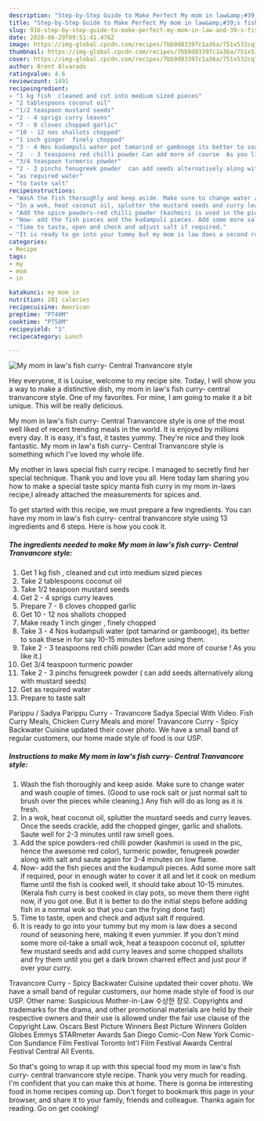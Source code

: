 ```yaml
---
description: "Step-by-Step Guide to Make Perfect My mom in law&amp;#39;s fish curry- Central Tranvancore style"
title: "Step-by-Step Guide to Make Perfect My mom in law&amp;#39;s fish curry- Central Tranvancore style"
slug: 916-step-by-step-guide-to-make-perfect-my-mom-in-law-and-39-s-fish-curry-central-tranvancore-style
date: 2020-06-29T09:51:41.476Z
image: https://img-global.cpcdn.com/recipes/7bb9d83397c1a36a/751x532cq70/my-mom-in-laws-fish-curry-central-tranvancore-style-recipe-main-photo.jpg
thumbnail: https://img-global.cpcdn.com/recipes/7bb9d83397c1a36a/751x532cq70/my-mom-in-laws-fish-curry-central-tranvancore-style-recipe-main-photo.jpg
cover: https://img-global.cpcdn.com/recipes/7bb9d83397c1a36a/751x532cq70/my-mom-in-laws-fish-curry-central-tranvancore-style-recipe-main-photo.jpg
author: Brent Alvarado
ratingvalue: 4.6
reviewcount: 1491
recipeingredient:
- "1 kg fish  cleaned and cut into medium sized pieces"
- "2 tablespoons coconut oil"
- "1/2 teaspoon mustard seeds"
- "2 - 4 sprigs curry leaves"
- "7 - 8 cloves chopped garlic"
- "10 - 12 nos shallots chopped"
- "1 inch ginger  finely chopped"
- "3 - 4 Nos kudampuli water pot tamarind or gambooge its better to soak these in  for say 1015 minutes before using them"
- "2  - 3 teaspoons red chilli powder Can add more of course  As you like it"
- "3/4 teaspoon turmeric powder"
- "2 - 3 pinchs fenugreek powder  can add seeds alternatively along with mustard seeds"
- "as required water"
- "to taste salt"
recipeinstructions:
- "Wash the fish thoroughly and keep aside. Make sure to change water and wash couple of times. (Good to use rock salt or just normal salt to brush over the pieces while cleaning.) Any fish will do as long as it is fresh."
- "In a wok, heat coconut oil, splutter the mustard seeds and curry leaves. Once the seeds crackle, add the chopped ginger, garlic and shallots. Saute well for 2-3 minutes until raw smell goes."
- "Add the spice powders-red chilli powder (kashmiri is used in the pic, hence the awesome red color), turmeric powder, fenugreek powder along with salt and saute again for 3-4 minutes on low flame."
- "Now- add the fish pieces and the kudampuli pieces. Add some more salt if required, pour in enough water to cover it all and let it cook on medium flame until the fish is cooked well, it should take about 10-15 minutes. (Kerala fish curry is best cooked in clay pots, so move them there right now, if you got one. But it is better to do the initial steps before adding fish in a normal wok so that you can the frying done fast)"
- "Time to taste, open and check and adjust salt if required."
- "It is ready to go into your tummy but my mom is law does a second round of seasoning here, making it even yummier. If you don&#39;t mind some more oil-take a small wok, heat a teaspoon coconut oil, splutter few mustard seeds and add curry leaves and some chopped shallots and fry them until you get a dark brown charred effect and just pour if over your curry."
categories:
- Recipe
tags:
- my
- mom
- in

katakunci: my mom in 
nutrition: 281 calories
recipecuisine: American
preptime: "PT40M"
cooktime: "PT58M"
recipeyield: "3"
recipecategory: Lunch

---
```



![My mom in law&#39;s fish curry- Central Tranvancore style](https://img-global.cpcdn.com/recipes/7bb9d83397c1a36a/751x532cq70/my-mom-in-laws-fish-curry-central-tranvancore-style-recipe-main-photo.jpg)

Hey everyone, it is Louise, welcome to my recipe site. Today, I will show you a way to make a distinctive dish, my mom in law&#39;s fish curry- central tranvancore style. One of my favorites. For mine, I am going to make it a bit unique. This will be really delicious.

My mom in law&#39;s fish curry- Central Tranvancore style is one of the most well liked of recent trending meals in the world. It is enjoyed by millions every day. It is easy, it's fast, it tastes yummy. They're nice and they look fantastic. My mom in law&#39;s fish curry- Central Tranvancore style is something which I've loved my whole life.

My mother in laws special fish curry recipe. I managed to secretly find her special technique. Thank you and love you all. Here today Iam sharing you how to make a special taste spicy manta fish curry in my mom in-laws recipe,I already attached the measurements for spices and.


To get started with this recipe, we must prepare a few ingredients. You can have my mom in law&#39;s fish curry- central tranvancore style using 13 ingredients and 6 steps. Here is how you cook it.

<!--inarticleads1-->

##### The ingredients needed to make My mom in law&#39;s fish curry- Central Tranvancore style:

1. Get 1 kg fish , cleaned and cut into medium sized pieces
1. Take 2 tablespoons coconut oil
1. Take 1/2 teaspoon mustard seeds
1. Get 2 - 4 sprigs curry leaves
1. Prepare 7 - 8 cloves chopped garlic
1. Get 10 - 12 nos shallots chopped
1. Make ready 1 inch ginger , finely chopped
1. Take 3 - 4 Nos kudampuli water (pot tamarind or gambooge), its better to soak these in  for say 10-15 minutes before using them.
1. Take 2  - 3 teaspoons red chilli powder (Can add more of course ! As you like it.)
1. Get 3/4 teaspoon turmeric powder
1. Take 2 - 3 pinchs fenugreek powder ( can add seeds alternatively along with mustard seeds)
1. Get as required water
1. Prepare to taste salt


Parippu / Sadya Parippu Curry - Travancore Sadya Special With Video. Fish Curry Meals, Chicken Curry Meals and more! Travancore Curry - Spicy Backwater Cuisine updated their cover photo. We have a small band of regular customers, our home made style of food is our USP. 

<!--inarticleads2-->

##### Instructions to make My mom in law&#39;s fish curry- Central Tranvancore style:

1. Wash the fish thoroughly and keep aside. Make sure to change water and wash couple of times. (Good to use rock salt or just normal salt to brush over the pieces while cleaning.) Any fish will do as long as it is fresh.
1. In a wok, heat coconut oil, splutter the mustard seeds and curry leaves. Once the seeds crackle, add the chopped ginger, garlic and shallots. Saute well for 2-3 minutes until raw smell goes.
1. Add the spice powders-red chilli powder (kashmiri is used in the pic, hence the awesome red color), turmeric powder, fenugreek powder along with salt and saute again for 3-4 minutes on low flame.
1. Now- add the fish pieces and the kudampuli pieces. Add some more salt if required, pour in enough water to cover it all and let it cook on medium flame until the fish is cooked well, it should take about 10-15 minutes. (Kerala fish curry is best cooked in clay pots, so move them there right now, if you got one. But it is better to do the initial steps before adding fish in a normal wok so that you can the frying done fast)
1. Time to taste, open and check and adjust salt if required.
1. It is ready to go into your tummy but my mom is law does a second round of seasoning here, making it even yummier. If you don&#39;t mind some more oil-take a small wok, heat a teaspoon coconut oil, splutter few mustard seeds and add curry leaves and some chopped shallots and fry them until you get a dark brown charred effect and just pour if over your curry.


Travancore Curry - Spicy Backwater Cuisine updated their cover photo. We have a small band of regular customers, our home made style of food is our USP. Other name: Suspicious Mother-in-Law 수상한 장모. Copyrights and trademarks for the drama, and other promotional materials are held by their respective owners and their use is allowed under the fair use clause of the Copyright Law. Oscars Best Picture Winners Best Picture Winners Golden Globes Emmys STARmeter Awards San Diego Comic-Con New York Comic-Con Sundance Film Festival Toronto Int&#39;l Film Festival Awards Central Festival Central All Events. 

So that's going to wrap it up with this special food my mom in law&#39;s fish curry- central tranvancore style recipe. Thank you very much for reading. I'm confident that you can make this at home. There is gonna be interesting food in home recipes coming up. Don't forget to bookmark this page in your browser, and share it to your family, friends and colleague. Thanks again for reading. Go on get cooking!

